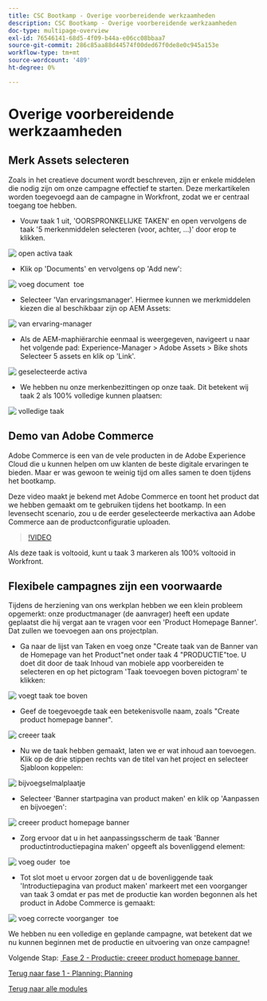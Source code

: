 ```yaml
---
title: CSC Bootkamp - Overige voorbereidende werkzaamheden
description: CSC Bootkamp - Overige voorbereidende werkzaamheden
doc-type: multipage-overview
exl-id: 76546141-68d5-4f09-b44a-e06cc08bbaa7
source-git-commit: 286c85aa88d44574f00ded67f0de8e0c945a153e
workflow-type: tm+mt
source-wordcount: '489'
ht-degree: 0%

---
```


# Overige voorbereidende werkzaamheden

## Merk Assets selecteren

Zoals in het creatieve document wordt beschreven, zijn er enkele middelen die nodig zijn om onze campagne effectief te starten. Deze merkartikelen worden toegevoegd aan de campagne in Workfront, zodat we er centraal toegang toe hebben.

- Vouw taak 1 uit, &#39;OORSPRONKELIJKE TAKEN&#39; en open vervolgens de taak &#39;5 merkenmiddelen selecteren (voor, achter, ...)&#39; door erop te klikken.

![&#x200B; open activa taak &#x200B;](./images/wf-open-assets-task.png)

- Klik op &#39;Documents&#39; en vervolgens op &#39;Add new&#39;:

![&#x200B; voeg document &#x200B;](./images/wf-add-new-doc.png) toe

- Selecteer &#39;Van ervaringsmanager&#39;. Hiermee kunnen we merkmiddelen kiezen die al beschikbaar zijn op AEM Assets:

![&#x200B; van ervaring-manager &#x200B;](./images/wf-from-aem.png)

- Als de AEM-maphiërarchie eenmaal is weergegeven, navigeert u naar het volgende pad: Experience-Manager > Adobe Assets > Bike shots Selecteer 5 assets en klik op &#39;Link&#39;.

![&#x200B; geselecteerde activa &#x200B;](./images/selected-assets.png)

- We hebben nu onze merkenbezittingen op onze taak. Dit betekent wij taak 2 als 100% volledige kunnen plaatsen:

![&#x200B; volledige taak &#x200B;](./images/wf-task-2-complete.png)


## Demo van Adobe Commerce

Adobe Commerce is een van de vele producten in de Adobe Experience Cloud die u kunnen helpen om uw klanten de beste digitale ervaringen te bieden. Maar er was gewoon te weinig tijd om alles samen te doen tijdens het bootkamp.

Deze video maakt je bekend met Adobe Commerce en toont het product dat we hebben gemaakt om te gebruiken tijdens het bootkamp. In een levensecht scenario, zou u de eerder geselecteerde merkactiva aan Adobe Commerce aan de productconfiguratie uploaden.

>[!VIDEO](https://video.tv.adobe.com/v/3418945?quality=12&learn=on&enablevpops)

Als deze taak is voltooid, kunt u taak 3 markeren als 100% voltooid in Workfront.

## Flexibele campagnes zijn een voorwaarde

Tijdens de herziening van ons werkplan hebben we een klein probleem opgemerkt: onze productmanager (de aanvrager) heeft een update geplaatst die hij vergat aan te vragen voor een &#39;Product Homepage Banner&#39;.  Dat zullen we toevoegen aan ons projectplan.

- Ga naar de lijst van Taken en voeg onze &quot;Create taak van de Banner van de Homepage van het Product&quot;net onder taak 4 &quot;PRODUCTIE&quot;toe. U doet dit door de taak Inhoud van mobiele app voorbereiden te selecteren en op het pictogram &#39;Taak toevoegen boven pictogram&#39; te klikken:

![&#x200B; voegt taak toe boven &#x200B;](./images/wf-add-task-above.png)

- Geef de toegevoegde taak een betekenisvolle naam, zoals &quot;Create product homepage banner&quot;.

![&#x200B; creeer taak &#x200B;](./images/wf-create-banner.png)

- Nu we de taak hebben gemaakt, laten we er wat inhoud aan toevoegen. Klik op de drie stippen rechts van de titel van het project en selecteer Sjabloon koppelen:

![&#x200B; bijvoegselmalplaatje &#x200B;](./images/wf-attach-template.png)

- Selecteer &#39;Banner startpagina van product maken&#39; en klik op &#39;Aanpassen en bijvoegen&#39;:

![&#x200B; creeer product homepage banner &#x200B;](./images/wf-homepage-banner.png)

- Zorg ervoor dat u in het aanpassingsscherm de taak &#39;Banner productintroductiepagina maken&#39; opgeeft als bovenliggend element:

![&#x200B; voeg ouder &#x200B;](./images/wf-create-banner-parent.png) toe

- Tot slot moet u ervoor zorgen dat u de bovenliggende taak &#39;Introductiepagina van product maken&#39; markeert met een voorganger van taak 3 omdat er pas met de productie kan worden begonnen als het product in Adobe Commerce is gemaakt:

![&#x200B; voeg correcte voorganger &#x200B;](./images/wf-predecessor.png) toe

We hebben nu een volledige en geplande campagne, wat betekent dat we nu kunnen beginnen met de productie en uitvoering van onze campagne!


Volgende Stap: [&#x200B; Fase 2 - Productie: creeer product homepage banner &#x200B;](../production/banner.md)

[Terug naar fase 1 - Planning: Planning](./planning.md)

[Terug naar alle modules](../../overview.md)
